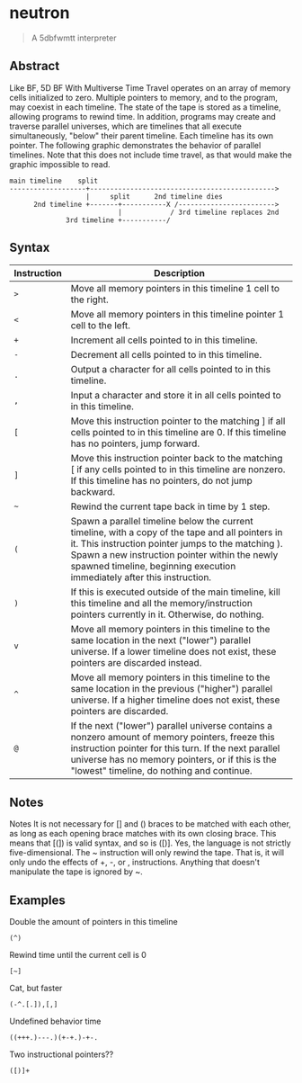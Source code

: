 # neutron
> A 5dbfwmtt interpreter

## Abstract
Like BF, 5D BF With Multiverse Time Travel operates on an array of memory cells initialized to zero. Multiple pointers to memory, and to the program, may coexist in each timeline. The state of the tape is stored as a timeline, allowing programs to rewind time. In addition, programs may create and traverse parallel universes, which are timelines that all execute simultaneously, "below" their parent timeline. Each timeline has its own pointer.
The following graphic demonstrates the behavior of parallel timelines. Note that this does not include time travel, as that would make the graphic impossible to read.

```
main timeline    split
-------------------+---------------------------------------------->
                   |     split      2nd timeline dies
      2nd timeline +-------+-----------X /------------------------>
                           |            / 3rd timeline replaces 2nd
              3rd timeline +-----------/
```

## Syntax
| Instruction | Description                            |
|-------------|----------------------------------------|
| `>`         | Move all memory pointers in this timeline 1 cell to the right. |
| `<`         | Move all memory pointers in this timeline pointer 1 cell to the left. |
| `+`         | Increment all cells pointed to in this timeline. |
| `-`         | Decrement all cells pointed to in this timeline. |
| `.`         | Output a character for all cells pointed to in this timeline. |
| `,`         | Input a character and store it in all cells pointed to in this timeline. |
| `[`         | Move this instruction pointer to the matching ] if all cells pointed to in this timeline are 0. If this timeline has no pointers, jump forward. |
| `]`         | Move this instruction pointer back to the matching [ if any cells pointed to in this timeline are nonzero. If this timeline has no pointers, do not jump backward. | 
| `~`         | Rewind the current tape back in time by 1 step. |
| `(`         | Spawn a parallel timeline below the current timeline, with a copy of the tape and all pointers in it. This instruction pointer jumps to the matching ). Spawn a new instruction pointer within the newly spawned timeline, beginning execution immediately after this instruction. |
| `)`         | If this is executed outside of the main timeline, kill this timeline and all the memory/instruction pointers currently in it. Otherwise, do nothing. |
| `v`         | Move all memory pointers in this timeline to the same location in the next ("lower") parallel universe. If a lower timeline does not exist, these pointers are discarded instead. |
| `^`         | Move all memory pointers in this timeline to the same location in the previous ("higher") parallel universe. If a higher timeline does not exist, these pointers are discarded. |
| `@`         | If the next ("lower") parallel universe contains a nonzero amount of memory pointers, freeze this instruction pointer for this turn. If the next parallel universe has no memory pointers, or if this is the "lowest" timeline, do nothing and continue.

## Notes
Notes
It is not necessary for [] and () braces to be matched with each other, as long as each opening brace matches with its own closing brace. This means that [(]) is valid syntax, and so is ([)].
Yes, the language is not strictly five-dimensional.
The ~ instruction will only rewind the tape. That is, it will only undo the effects of +, -, or , instructions. Anything that doesn't manipulate the tape is ignored by ~.

## Examples
Double the amount of pointers in this timeline
```
(^)
```

Rewind time until the current cell is 0
```
[~]
```

Cat, but faster
```
(-^.[.]),[,]
```

Undefined behavior time
```
((+++.)---.)(+-+.)-+-.
```

Two instructional pointers??
```
([)]+
```